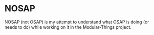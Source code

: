 # NOSAP 

NOSAP (not OSAP) is my attempt to understand what OSAP is doing (or needs to do) while working on it in the Modular-Things project.
